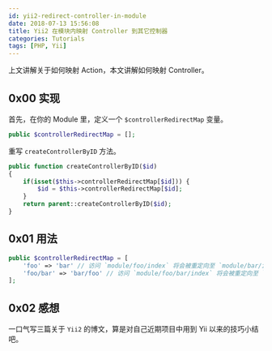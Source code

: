 ```yaml
---
id: yii2-redirect-controller-in-module
date: 2018-07-13 15:56:08
title: Yii2 在模块内映射 Controller 到其它控制器
categories: Tutorials
tags: [PHP, Yii]
---
```


上文讲解关于如何映射 Action，本文讲解如何映射 Controller。

## 0x00 实现

首先，在你的 Module 里，定义一个 `$controllerRedirectMap` 变量。

```php
public $controllerRedirectMap = [];
```

重写 `createControllerByID` 方法。

```php
public function createControllerByID($id)
{
    if(isset($this->controllerRedirectMap[$id])) {
        $id = $this->controllerRedirectMap[$id];
    }
    return parent::createControllerByID($id);
}
```

## 0x01 用法

```php
public $controllerRedirectMap = [
    'foo' => 'bar' // 访问 `module/foo/index` 将会被重定向至 `module/bar/index`
    'foo/bar' => 'bar/foo' // 访问 `module/foo/bar/index` 将会被重定向至 `module/bar/foo/index`
];
```

## 0x02 感想

一口气写三篇关于 `Yii2` 的博文，算是对自己近期项目中用到 Yii 以来的技巧小结吧。
